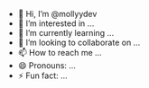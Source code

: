 - 👋 Hi, I’m @mollyydev
- 👀 I’m interested in ...
- 🌱 I’m currently learning ...
- 💞️ I’m looking to collaborate on ...
- 📫 How to reach me ...
- 😄 Pronouns: ...
- ⚡ Fun fact: ...

<!---
mollyydev/mollyydev is a ✨ special ✨ repository because its `README.md` (this file) appears on your GitHub profile.
You can click the Preview link to take a look at your changes.
--->
